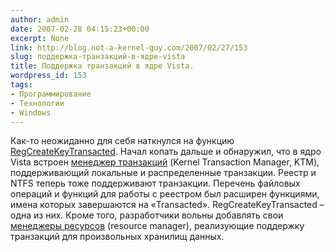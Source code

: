 ```yaml
---
author: admin
date: 2007-02-28 04:15:23+00:00
excerpt: None
link: http://blog.not-a-kernel-guy.com/2007/02/27/153
slug: поддержка-транзакций-в-ядре-vista
title: Поддержка транзакций в ядре Vista.
wordpress_id: 153
tags:
- Программирование
- Технологии
- Windows
---
```


Как-то неожиданно для себя наткнулся на функцию [RegCreateKeyTransacted](http://msdn2.microsoft.com/en-us/library/aa965882.aspx). Начал копать дальше и обнаружил, что в ядро Vista встроен [менеджер транзакций](http://msdn2.microsoft.com/en-us/library/aa965882.aspx) (Kernel Transaction Manager, KTM), поддерживающий локальные и распределенные транзакции. Реестр и NTFS теперь тоже поддерживают транзакции. Перечень файловых операций и функций для работы с реестром был расширен функциями, имена  которых завершаются на «Transacted». RegCreateKeyTransacted – одна из них. Кроме того, разработчики вольны добавлять свои [менеджеры ресурсов](http://msdn2.microsoft.com/en-us/library/aa965198.aspx) (resource manager), реализующие поддержку транзакций для произвольных хранилищ данных.
